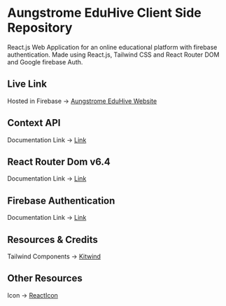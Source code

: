 # Aungstrome EduHive Client Side Repository

React.js Web Application for an online educational platform with firebase authentication. Made using React.js, Tailwind CSS and React Router DOM and Google firebase Auth.

## Live Link

Hosted in Firebase -> [Aungstrome EduHive Website](https://eduhive-5be1b.web.app/)

## Context API

Documentation Link -> [Link](https://reactjs.org/docs/context.html#api)

## React Router Dom v6.4

Documentation Link -> [Link](https://reactrouter.com/en/main/start/overview)

## Firebase Authentication

Documentation Link -> [Link](https://firebase.google.com/docs/auth/web/start?hl=en&authuser=1)

## Resources & Credits

Tailwind Components ->
[Kitwind](https://kitwind.io/products/kometa/components)

## Other Resources

Icon -> [ReactIcon](https://react-icons.github.io/react-icons/)
